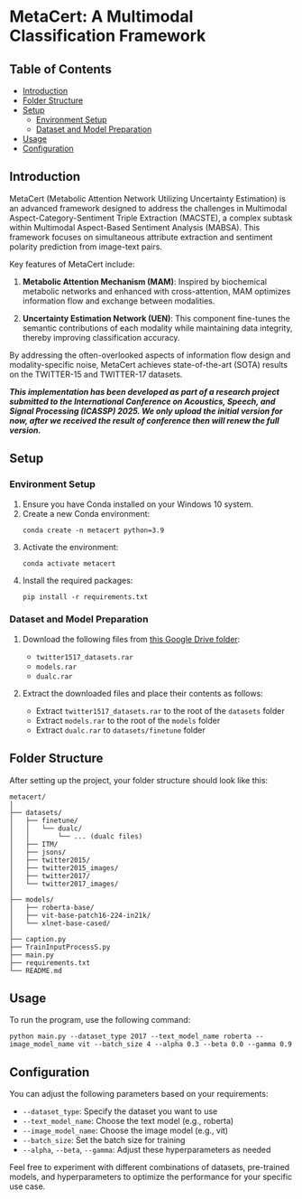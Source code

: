 # MetaCert: A Multimodal Classification Framework

## Table of Contents
- [Introduction](#introduction)
- [Folder Structure](#folder-structure)
- [Setup](#setup)
  - [Environment Setup](#environment-setup)
  - [Dataset and Model Preparation](#dataset-and-model-preparation)
- [Usage](#usage)
- [Configuration](#configuration)

## Introduction

MetaCert (Metabolic Attention Network Utilizing Uncertainty Estimation) is an advanced framework designed to address the challenges in Multimodal Aspect-Category-Sentiment Triple Extraction (MACSTE), a complex subtask within Multimodal Aspect-Based Sentiment Analysis (MABSA). This framework focuses on simultaneous attribute extraction and sentiment polarity prediction from image-text pairs.

Key features of MetaCert include:

1. **Metabolic Attention Mechanism (MAM)**: Inspired by biochemical metabolic networks and enhanced with cross-attention, MAM optimizes information flow and exchange between modalities.

2. **Uncertainty Estimation Network (UEN)**: This component fine-tunes the semantic contributions of each modality while maintaining data integrity, thereby improving classification accuracy.

By addressing the often-overlooked aspects of information flow design and modality-specific noise, MetaCert achieves state-of-the-art (SOTA) results on the TWITTER-15 and TWITTER-17 datasets.

***This implementation has been developed as part of a research project submitted to the International Conference on Acoustics, Speech, and Signal Processing (ICASSP) 2025. We only upload the initial version for now, after we received the result of conference then will renew the full version.***


## Setup

### Environment Setup

1. Ensure you have Conda installed on your Windows 10 system.
2. Create a new Conda environment:
   ```
   conda create -n metacert python=3.9
   ```
3. Activate the environment:
   ```
   conda activate metacert
   ```
4. Install the required packages:
   ```
   pip install -r requirements.txt
   ```

### Dataset and Model Preparation

1. Download the following files from [this Google Drive folder](https://drive.google.com/drive/folders/1ifXGGiuKIsf5ptLlGImTi9SQ-1kNHHCV?usp=drive_link):
   - `twitter1517_datasets.rar`
   - `models.rar`
   - `dualc.rar`

2. Extract the downloaded files and place their contents as follows:
   - Extract `twitter1517_datasets.rar` to the root of the `datasets` folder
   - Extract `models.rar` to the root of the `models` folder
   - Extract `dualc.rar` to `datasets/finetune` folder

## Folder Structure

After setting up the project, your folder structure should look like this:

```
metacert/
│
├── datasets/
│   ├── finetune/
│   │   └── dualc/
│   │       └── ... (dualc files)
│   ├── ITM/
│   ├── jsons/
│   ├── twitter2015/
│   ├── twitter2015_images/
│   ├── twitter2017/
│   └── twitter2017_images/
│
├── models/
│   ├── roberta-base/
│   ├── vit-base-patch16-224-in21k/
│   └── xlnet-base-cased/
│
├── caption.py
├── TrainInputProcessS.py
├── main.py
├── requirements.txt
└── README.md
```

## Usage

To run the program, use the following command:

```
python main.py --dataset_type 2017 --text_model_name roberta --image_model_name vit --batch_size 4 --alpha 0.3 --beta 0.0 --gamma 0.9
```

## Configuration

You can adjust the following parameters based on your requirements:

- `--dataset_type`: Specify the dataset you want to use
- `--text_model_name`: Choose the text model (e.g., roberta)
- `--image_model_name`: Choose the image model (e.g., vit)
- `--batch_size`: Set the batch size for training
- `--alpha`, `--beta`, `--gamma`: Adjust these hyperparameters as needed

Feel free to experiment with different combinations of datasets, pre-trained models, and hyperparameters to optimize the performance for your specific use case.
